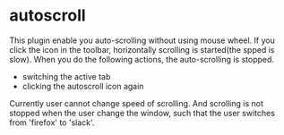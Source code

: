 autoscroll
==========

This plugin enable you auto-scrolling without using mouse wheel. If you click
the icon in the toolbar, horizontally scrolling is started(the spped is slow).
When you do the following actions, the auto-scrolling is stopped.

- switching the active tab
- clicking the autoscroll icon again

Currently user cannot change speed of scrolling. And scrolling is not stopped
when the user change the window, such that the user switches from 'firefox' to
'slack'.

